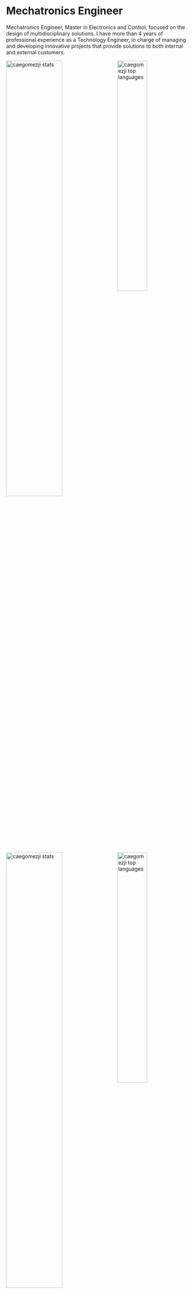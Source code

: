# Mechatronics Engineer

Mechatronics Engineer, Master in Electronics and Control, focused on the design of
multidisciplinary solutions. I have more than 4 years of professional experience as a
Technology Engineer, in charge of managing and developing innovative projects that provide
solutions to both internal and external customers.

<a href="#gh-dark-mode-only">
   <img align="left" src="https://github-readme-stats.vercel.app/api?username=caegomezji&show_icons=true&theme=github_dark" alt="caegomezji stats" width="55%"/>
   <img align="right" src="https://github-readme-stats.vercel.app/api/top-langs/?username=caegomezji&layout=compact&theme=github_dark" alt="caegomezji top languages" width="40%"/>
</a>
<a href="#gh-light-mode-only">
   <img align="left" src="https://github-readme-stats.vercel.app/api?username=caegomezji&show_icons=true" alt="caegomezji stats" width="55%"/>
   <img align="right" src="https://github-readme-stats.vercel.app/api/top-langs/?username=caegomezji&layout=compact" alt="caegomezji top languages" width="40%"/>
</a>
 
<!--
**caegomezji/caegomezji** is a ✨ _special_ ✨ repository because its `README.md` (this file) appears on your GitHub profile.

Here are some ideas to get you started:

- 🔭 I’m currently working on ...
- 🌱 I’m currently learning ...
- 👯 I’m looking to collaborate on ...
- 🤔 I’m looking for help with ...
- 💬 Ask me about ...
- 📫 How to reach me: ...
- 😄 Pronouns: ...
- ⚡ Fun fact: ...
-->
